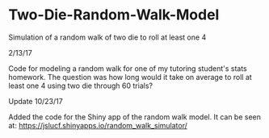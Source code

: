 # Two-Die-Random-Walk-Model
Simulation of a random walk of two die to roll at least one 4

2/13/17

Code for modeling a random walk for one of my tutoring student's stats homework. The question was how long would it take on average to roll at least one 4 using two die through 60 trials?

Update 10/23/17

Added the code for the Shiny app of the random walk model. It can be seen at: https://jslucf.shinyapps.io/random_walk_simulator/
